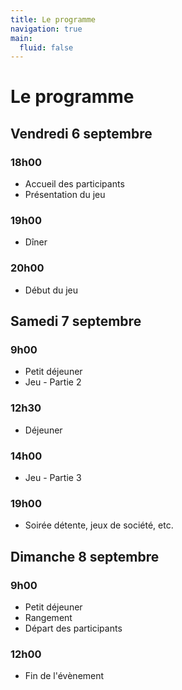 ```yaml
---
title: Le programme
navigation: true
main:
  fluid: false
---
```

# Le programme


## Vendredi 6 septembre

### 18h00

- Accueil des participants
- Présentation du jeu

### 19h00

- Dîner

### 20h00

- Début du jeu

## Samedi 7 septembre

### 9h00
- Petit déjeuner
- Jeu - Partie 2

### 12h30
- Déjeuner

### 14h00
- Jeu - Partie 3

### 19h00
- Soirée détente, jeux de société, etc.

## Dimanche 8 septembre

### 9h00
- Petit déjeuner
- Rangement
- Départ des participants

### 12h00
- Fin de l'évènement

